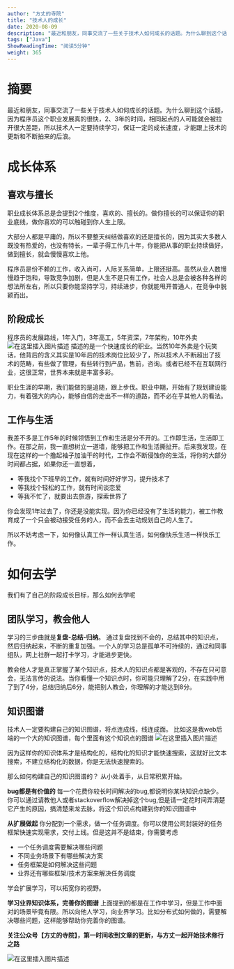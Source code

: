 ```yaml
---
author: "方丈的寺院"
title: "技术人的成长"
date: 2020-08-09
description: "最近和朋友，同事交流了一些关于技术人如何成长的话题。为什么聊到这个话题，因为程序员这个职业发展真的很快，2、3年的时间，相同起点的人可能就会被拉开很大差距，所以技术人一定要持续学习，保证一定的成长速度，才能跟上技术的更新和不断拍来的后浪。职业成长体系总是会提到2个维度，喜欢的…"
tags: ["Java"]
ShowReadingTime: "阅读5分钟"
weight: 365
---
```

摘要
==

最近和朋友，同事交流了一些关于技术人如何成长的话题。为什么聊到这个话题，因为程序员这个职业发展真的很快，2、3年的时间，相同起点的人可能就会被拉开很大差距，所以技术人一定要持续学习，保证一定的成长速度，才能跟上技术的更新和不断拍来的后浪。

成长体系
====

喜欢与擅长
-----

职业成长体系总是会提到2个维度，喜欢的、擅长的。做你擅长的可以保证你的职业底线，做你喜欢的可以触碰到你人生上限。

大部分人都是平庸的，所以不要整天纠结做喜欢的还是擅长的，因为其实大多数人既没有热爱的，也没有特长，一辈子得工作几十年，你能把从事的职业持续做好，做到擅长，就会慢慢喜欢上他。

程序员是份不赖的工作，收入尚可，人际关系简单，上限还挺高。虽然从业人数慢慢趋于饱和，导致竞争加剧，但是人生不是只有工作，社会人总是会被各种各样的想法所左右，所以只要你能坚持学习，持续进步，你就能甩开普通人，在竞争中脱颖而出。

阶段成长
----

程序员的发展路线，1年入门，3年高工，5年资深，7年架构，10年外卖![在这里插入图片描述](https://img-blog.csdnimg.cn/20200809152209850.png?x-oss-process=image/watermark,type_ZmFuZ3poZW5naGVpdGk,shadow_10,text_aHR0cHM6Ly9ibG9nLmNzZG4ubmV0L0ZTMTM2MDQ3MjE3NA==,size_16,color_FFFFFF,t_70) 描述的是一个快速成长的职业。当然10年外卖是个玩笑话，他背后的含义其实是10年后的技术岗位比较少了，所以技术人不断超出了技术的范畴，有些做了管理，有些转行到产品，售前，咨询。或者已经不在互联网行业，这很正常，世界本来就是丰富多彩。

职业生涯的早期，我们能做的是追随，跟上步伐。职业中期，开始有了规划建设能力，有着强大的内心，能够自信的走出不一样的道路，而不必在乎其他人的看法。

工作与生活
-----

我差不多是工作5年的时候领悟到工作和生活是分不开的。工作即生活，生活即工作。在那之前，我一直想树立一道墙，能够把工作和生活撕扯开。后来我发现，在现在这样的一个撸起袖子加油干的时代，工作会不断侵蚀你的生活，将你的大部分时间都占据，如果你还一直想着，

*   等我找个下班早的工作，就有时间好好学习，提升技术了
*   等我找个轻松的工作，就有时间谈恋爱
*   等我不忙了，就要出去旅游，探索世界了

你会发现1年过去了，你还是没能实现。因为你已经没有了生活的能力，被工作教育成了一个只会被动接受任务的人，而不会去主动规划自己的人生了。

所以不妨考虑一下，如何像认真工作一样认真生活，如何像快乐生活一样快乐工作。

如何去学
====

我们有了自己的阶段成长目标，那么如何去学呢

团队学习，教会他人
---------

学习的三步曲就是**复盘-总结-归纳**。 通过复盘找到不会的，总结其中的知识点，然后归纳起来，不断的重复加强。一个人的学习总是孤单不可持续的，通过和同事组队，网上社群一起打卡学习，才能进步更快。

教会他人才是真正掌握了某个知识点，技术人的知识点都是客观的，不存在只可意会，无法言传的说法。当你看懂一个知识点时，你可能只理解了2分，在实践中用了到了4分，总结归纳后6分，能把别人教会，你理解的才能达到8分。

知识图谱
----

技术人一定要构建自己的知识图谱，将点连成线，线连成面。 比如这是我web后端的一个大的知识图谱，每个里面有这个知识点的图谱 ![在这里插入图片描述](https://img-blog.csdnimg.cn/202008091557406.png?x-oss-process=image/watermark,type_ZmFuZ3poZW5naGVpdGk,shadow_10,text_aHR0cHM6Ly9ibG9nLmNzZG4ubmV0L0ZTMTM2MDQ3MjE3NA==,size_16,color_FFFFFF,t_70)

因为这样你的知识体系才是结构化的，结构化的知识才能快速搜索，这就好比文本搜索，不建立结构化的数据，你是无法快速搜索的。

那么如何构建自己的知识图谱的？ 从小处着手，从日常积累开始。

**bug都是有价值的** 每一个花费你较长时间解决的bug,都说明你某块知识点缺少。你可以通过请教他人或者stackoverflow解决掉这个bug,但是请一定花时间弄清楚它产生的原因，搞清楚来龙去脉，将这个知识点构建到你的知识图谱中

**从扩展做起** 你分配到一个需求，做一个任务调度。你可以使用公司封装好的任务框架快速实现需求，交付上线。但是这并不是结束，你需要考虑

*   一个任务调度需要解决哪些问题
*   不同业务场景下有哪些解决方案
*   任务框架是如何解决这些问题
*   业界还有哪些框架/技术方案来解决任务调度

学会扩展学习，可以拓宽你的视野。

**学习业界知识体系，完善你的图谱** 上面提到的都是在工作中学习，但是工作中面对的场景毕竟有限。所以向他人学习，向业界学习。比如分布式如何做的，需要解决哪些问题，这样能够帮助你完善你的图谱。

**关注公众号【方丈的寺院】，第一时间收到文章的更新，与方丈一起开始技术修行之路**

![在这里插入图片描述](https://imgconvert.csdnimg.cn/aHR0cHM6Ly91c2VyLWdvbGQtY2RuLnhpdHUuaW8vMjAxOS85LzMwLzE2ZDgyNjdiNmExZTBlYzA?x-oss-process=image/format,png)
